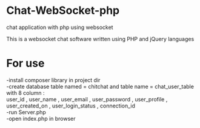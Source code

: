 # Chat-WebSocket-php
chat application with php using websocket


This is a websocket chat software written using PHP and jQuery languages

# For use
-install composer library in project dir<br/>
-create database table named = chitchat and table name = chat_user_table with 8 column : <br/>
user_id , user_name , user_email , user_password , user_profile , user_created_on , user_login_status , connection_id<br/>
-run Server.php<br/>
-open index.php in browser<br/>
